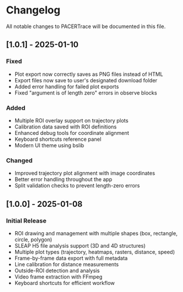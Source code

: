 # Changelog

All notable changes to PACERTrace will be documented in this file.

## [1.0.1] - 2025-01-10

### Fixed
- Plot export now correctly saves as PNG files instead of HTML
- Export files now save to user's designated download folder
- Added error handling for failed plot exports
- Fixed "argument is of length zero" errors in observe blocks

### Added
- Multiple ROI overlay support on trajectory plots
- Calibration data saved with ROI definitions
- Enhanced debug tools for coordinate alignment
- Keyboard shortcuts reference panel
- Modern UI theme using bslib

### Changed
- Improved trajectory plot alignment with image coordinates
- Better error handling throughout the app
- Split validation checks to prevent length-zero errors

## [1.0.0] - 2025-01-08

### Initial Release
- ROI drawing and management with multiple shapes (box, rectangle, circle, polygon)
- SLEAP H5 file analysis support (3D and 4D structures)
- Multiple plot types (trajectory, heatmaps, rasters, distance, speed)
- Frame-by-frame data export with full metadata
- Line calibration for distance measurements
- Outside-ROI detection and analysis
- Video frame extraction with FFmpeg
- Keyboard shortcuts for efficient workflow
